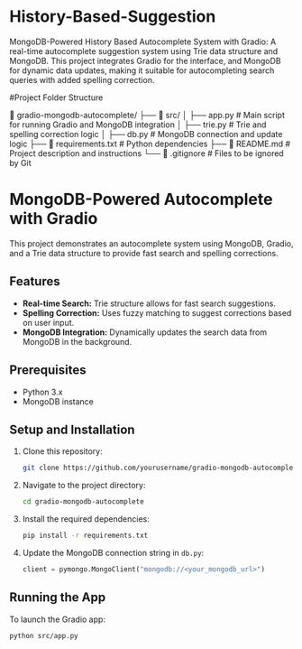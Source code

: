 # History-Based-Suggestion
MongoDB-Powered History Based Autocomplete System with Gradio: A real-time autocomplete suggestion system using Trie data structure and MongoDB. This project integrates Gradio for the interface, and MongoDB for dynamic data updates, making it suitable for autocompleting search queries with added spelling correction.

#Project Folder Structure

📁 gradio-mongodb-autocomplete/
├── 📁 src/
│   ├── app.py               # Main script for running Gradio and MongoDB integration
│   ├── trie.py              # Trie and spelling correction logic
│   ├── db.py                # MongoDB connection and update logic
├── 📄 requirements.txt       # Python dependencies
├── 📄 README.md              # Project description and instructions
└── 📄 .gitignore             # Files to be ignored by Git


# MongoDB-Powered Autocomplete with Gradio

This project demonstrates an autocomplete system using MongoDB, Gradio, and a Trie data structure to provide fast search and spelling corrections.

## Features

- **Real-time Search:** Trie structure allows for fast search suggestions.
- **Spelling Correction:** Uses fuzzy matching to suggest corrections based on user input.
- **MongoDB Integration:** Dynamically updates the search data from MongoDB in the background.

## Prerequisites

- Python 3.x
- MongoDB instance

## Setup and Installation

1. Clone this repository:

    ```bash
    git clone https://github.com/yourusername/gradio-mongodb-autocomplete.git
    ```

2. Navigate to the project directory:

    ```bash
    cd gradio-mongodb-autocomplete
    ```

3. Install the required dependencies:

    ```bash
    pip install -r requirements.txt
    ```

4. Update the MongoDB connection string in `db.py`:

    ```python
    client = pymongo.MongoClient("mongodb://<your_mongodb_url>")
    ```

## Running the App

To launch the Gradio app:

```bash
python src/app.py
